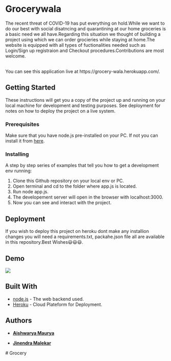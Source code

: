 # Grocerywala
The recent threat of COVID-19 has put everything on hold.While we want to do our best with social disatncing and quarantining at our home groceries is a basic need we all have.Regarding this situation we thought of building a project using which we can order grocieries while staying at home.The website is equipped with all types of fuctionalities needed such as Login/Sign up registraion and Checkout procedures.Contributions are most welcome.

<br />
You can see this application live at https://grocery-wala.herokuapp.com/.

## Getting Started
These instructions will get you a copy of the project up and running on your local machine for development and testing purposes. See deployment for notes on how to deploy the project on a live system.

### Prerequisites
Make sure that you have node.js pre-installed on your PC.
If not you can install it from [here](https://nodejs.org/en/download/).
### Installing
A step by step series of examples that tell you how to get a development env running:
1) Clone this Github repository on your local env or PC.
2) Open terminal and cd to the folder where app.js is located.
3) Run node app.js.
4) The developement server will open in the browser with localhost:3000.
5) Now you can see and interact with the project.

## Deployment

If you wish to deploy this project on heroku dont make any installion changes you will need a requirements.txt, packahe.json file all are available in this repository.Best Wishes😃😃😃.

## Demo

![](demo.gif)

## Built With

* [node.js](https://nodejs.org/en/) - The web backend used.
* [Heroku](https://www.heroku.com/) - Cloud Plateform for Deployment.

## Authors
* **[Aishwarya Maurya](https://github.com/AishwaryaM12)**

* **[Jinendra Malekar](https://github.com/JINU98)**

#   G r o c e r y  
 